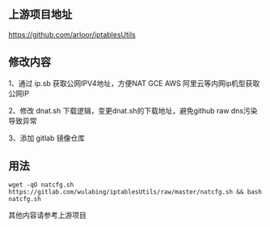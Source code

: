 ## 上游项目地址
https://github.com/arloor/iptablesUtils

## 修改内容

1、通过 ip.sb 获取公网IPV4地址，方便NAT GCE AWS 阿里云等内网ip机型获取公网IP

2、修改 dnat.sh 下载逻辑，变更dnat.sh的下载地址，避免github raw dns污染导致异常

3、添加 gitlab 镜像仓库

## 用法

```shell
wget -qO natcfg.sh https://gitlab.com/wulabing/iptablesUtils/raw/master/natcfg.sh && bash natcfg.sh
```

其他内容请参考上游项目
